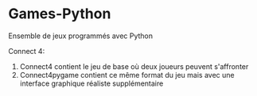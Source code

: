 # Games-Python
Ensemble de jeux programmés avec Python

Connect 4:
1. Connect4 contient le jeu de base où deux joueurs peuvent s'affronter
2. Connect4pygame contient ce même format du jeu mais avec une interface graphique réaliste supplémentaire
